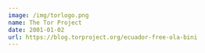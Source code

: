 ```yaml
---
image: /img/torlogo.png
name: The Tor Project
date: 2001-01-02
url: https://blog.torproject.org/ecuador-free-ola-bini
---
```

